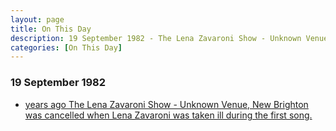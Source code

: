 ```yaml
---
layout: page
title: On This Day
description: 19 September 1982 - The Lena Zavaroni Show - Unknown Venue, New Brighton was cancelled when Lena Zavaroni was taken ill during the first song.
categories: [On This Day]
---
```


### 19 September 1982
* [<span id="age1"></span> years ago The Lena Zavaroni Show - Unknown Venue, New Brighton was cancelled when Lena Zavaroni was taken ill during the first song.](/theatre/the%20lena%20zavaroni%20show/1982/09/19/the-lena-zavaroni-show.html)

<!-- Script for calculating number of years ago -->
<script>
var dob = '19820919';
var year = Number(dob.substr(0, 4));
var month = Number(dob.substr(4, 2)) - 1;
var day = Number(dob.substr(6, 2));
var today = new Date();
var age1 = today.getFullYear() - year;
if (today.getMonth() < month || (today.getMonth() == month && today.getDate() < day)) {
age1--;
}
document.getElementById("age1").innerHTML=age1;
</script>

